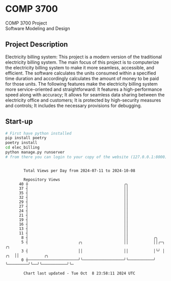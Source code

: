 # COMP 3700
COMP 3700 Project  
Software Modeling and Design
## Project Description
Electricity billing system: This project is a modern version of the traditional electricity billing system. The main focus of this project is to computerize the electricity billing system to make it more seamless, accessible, and efficient. The software calculates the units consumed within a specified time duration and accordingly calculates the amount of money to be paid for those units. The following features make the electricity billing system more service-oriented and straightforward: It features a high-performance speed along with accuracy; It allows for seamless data sharing between the electricity office and customers; It is protected by high-security measures and controls; It includes the necessary provisions for debugging.

## Start-up
```bash
# First have python installed
pip install poetry
poetry install
cd elec_billing
python manage.py runserver
# from there you can login to your copy of the website (127.0.0.1:8000), default creds are admin/admin
```

```

        Total Views per Day from 2024-07-11 to 2024-10-08

        Repository Views
      40 ┼                                          ╭╮
      37 ┤                                          ││
      35 ┤                                          ││
      32 ┤                                          ││
      29 ┤                                          ││
      27 ┤                                          ││
      24 ┤                                          ││
      21 ┤                                          ││
      19 ┤                                          ││
      16 ┤                                          ││
      13 ┤                                          ││
      11 ┤                                          ││
       8 ┤                                          ││           ╭╮
       5 ┤                      ╭╮                  ││           ││╭─╮             ╭╮
       3 ┤                      ││                  ││           │╰╯ │         ╭╮  ││           ╭╮
       0 ┼──────────────────────╯╰──────────────────╯╰───────────╯   ╰─────────╯╰──╯╰───────────╯╰─

        Chart last updated - Tue Oct  8 23:58:11 2024 UTC
        
```
